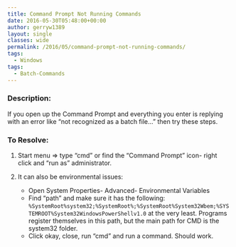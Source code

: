 ```yaml
---
title: Command Prompt Not Running Commands
date: 2016-05-30T05:48:00+00:00
author: gerryw1389
layout: single
classes: wide
permalink: /2016/05/command-prompt-not-running-commands/
tags:
  - Windows
tags:
  - Batch-Commands
---
```

<!--more-->

### Description:

If you open up the Command Prompt and everything you enter is replying with an error like &#8220;not recognized as a batch file&#8230;&#8221; then try these steps.

### To Resolve:

1. Start menu => type &#8220;cmd&#8221; or find the &#8220;Command Prompt&#8221; icon- right click and &#8220;run as&#8221; administrator.

2. It can also be environmental issues:

   - Open System Properties- Advanced- Environmental Variables
   - Find &#8220;path&#8221; and make sure it has the following: `%SystemRoot%system32;%SystemRoot%;%SystemRoot%System32Wbem;%SYSTEMROOT%System32WindowsPowerShellv1.0` at the very least. Programs register themselves in this path, but the main path for CMD is the system32 folder.
   - Click okay, close, run &#8220;cmd&#8221; and run a command. Should work.